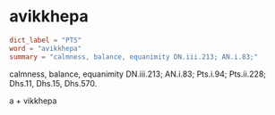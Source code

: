 # avikkhepa

``` toml
dict_label = "PTS"
word = "avikkhepa"
summary = "calmness, balance, equanimity DN.iii.213; AN.i.83;"
```

calmness, balance, equanimity DN.iii.213; AN.i.83; Pts.i.94; Pts.ii.228; Dhs.11, Dhs.15, Dhs.570.

a \+ vikkhepa

